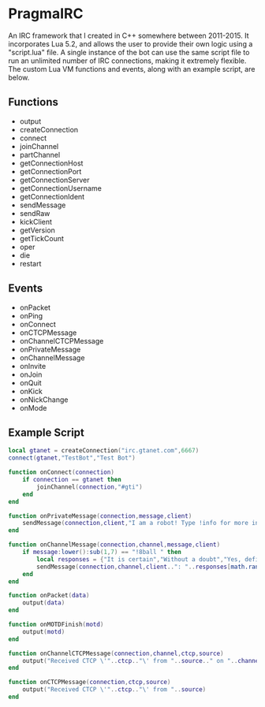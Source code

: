 # PragmaIRC
An IRC framework that I created in C++ somewhere between 2011-2015. It incorporates Lua 5.2, and allows the user to provide their own logic using a "script.lua" file. A single instance of the bot can use the same script file to run an unlimited number of IRC connections, making it extremely flexible. The custom Lua VM functions and events, along with an example script, are below.

## Functions
* output
* createConnection
* connect
* joinChannel
* partChannel
* getConnectionHost
* getConnectionPort
* getConnectionServer
* getConnectionUsername
* getConnectionIdent
* sendMessage
* sendRaw
* kickClient
* getVersion
* getTickCount
* oper
* die
* restart

## Events
* onPacket
* onPing
* onConnect
* onCTCPMessage
* onChannelCTCPMessage
* onPrivateMessage
* onChannelMessage
* onInvite
* onJoin
* onQuit
* onKick
* onNickChange
* onMode

## Example Script
```lua
local gtanet = createConnection("irc.gtanet.com",6667)
connect(gtanet,"TestBot","Test Bot")

function onConnect(connection)
	if connection == gtanet then
		joinChannel(connection,"#gti")
	end
end

function onPrivateMessage(connection,message,client)
	sendMessage(connection,client,"I am a robot! Type !info for more information.")
end

function onChannelMessage(connection,channel,message,client)
	if message:lower():sub(1,7) == "!8ball " then
		local responses = {"It is certain","Without a doubt","Yes, definately","You may rely on it","As I see it, yes","Most likely","Yes","Signs point to yes","Ask again later","That's a secret","Don't count on it","No","Sources say no","Very doubtful"}
		sendMessage(connection,channel,client..": "..responses[math.random(#responses)])
	end
end

function onPacket(data)
	output(data)
end

function onMOTDFinish(motd)
	output(motd)
end

function onChannelCTCPMessage(connection,channel,ctcp,source)
	output("Received CTCP \'"..ctcp.."\' from "..source.." on "..channel)
end

function onCTCPMessage(connection,ctcp,source)
	output("Received CTCP \'"..ctcp.."\' from "..source)
end
```
